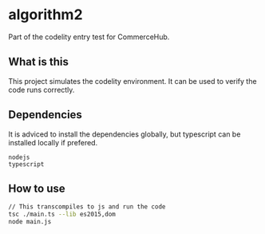 # algorithm2
Part of the codelity entry test for CommerceHub.

## What is this
This project simulates the codelity environment. It can be used to verify the code runs correctly.

## Dependencies
It is adviced to install the dependencies globally, but typescript can be installed locally if prefered.

    nodejs
    typescript

## How to use
```sh
// This transcompiles to js and run the code
tsc ./main.ts --lib es2015,dom
node main.js
```

